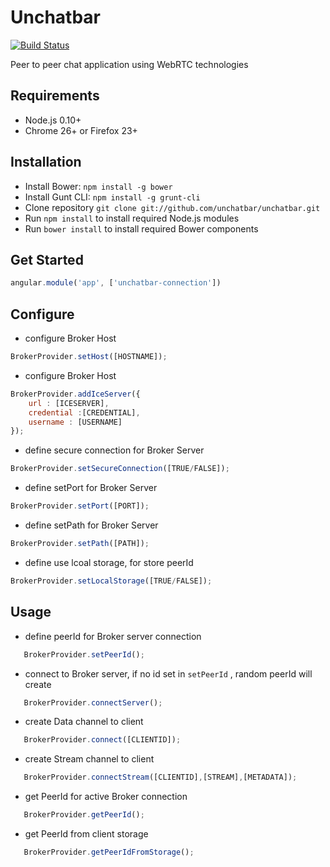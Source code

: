 # Unchatbar
[![Build Status](https://travis-ci.org/unchatbar/unchatbar-connection.svg?branch=master)](https://travis-ci.org/unchatbar/unchatbar)

Peer to peer chat application using WebRTC technologies

## Requirements
* Node.js 0.10+
* Chrome 26+ or Firefox 23+

## Installation
* Install Bower: `npm install -g bower`
* Install Gunt CLI: `npm install -g grunt-cli`
* Clone repository `git clone git://github.com/unchatbar/unchatbar.git`
* Run `npm install` to install required Node.js modules
* Run `bower install` to install required Bower components
## Get Started
```javascript
angular.module('app', ['unchatbar-connection'])
```
## Configure
* configure Broker Host
```javascript
BrokerProvider.setHost([HOSTNAME]);
```
* configure Broker Host
```javascript
BrokerProvider.addIceServer({
    url : [ICESERVER],
    credential :[CREDENTIAL],
    username : [USERNAME]
});
```
* define secure connection for Broker Server
```javascript
BrokerProvider.setSecureConnection([TRUE/FALSE]);
```

* define setPort for Broker Server
```javascript
BrokerProvider.setPort([PORT]);
```
* define setPath for Broker Server
```javascript
BrokerProvider.setPath([PATH]);
```
* define use lcoal storage, for store peerId
 ```javascript
BrokerProvider.setLocalStorage([TRUE/FALSE]);
```

## Usage
* define peerId for Broker server connection
 ```javascript
    BrokerProvider.setPeerId();
```

* connect to Broker server, if no id set in  `setPeerId` , random peerId will create
 ```javascript
    BrokerProvider.connectServer();
```

* create Data channel to client
 ```javascript
    BrokerProvider.connect([CLIENTID]);
```

* create Stream channel to client
 ```javascript
    BrokerProvider.connectStream([CLIENTID],[STREAM],[METADATA]);
```
* get PeerId for active Broker connection
 ```javascript
    BrokerProvider.getPeerId();
```
* get PeerId from client storage
 ```javascript
    BrokerProvider.getPeerIdFromStorage();
```




